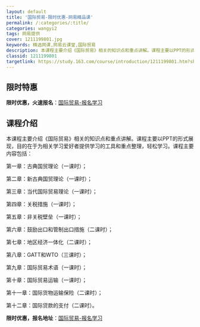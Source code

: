 ```yaml
---
layout: default
title: '国际贸易-限时优惠-网易精品课'
permalink: /:categories/:title/
categories: wangyi2
tags: 网易提供
cover: 1211199801.jpg
keywords: 精选网课,网易云课堂,国际贸易
description: 本课程主要介绍《国际贸易》相关的知识点和重点讲解。课程主要以PPT的形式展现，目的在于为相关学习爱好者提供学习的工具和重
classid: 1211199801
targetlink: https://study.163.com/course/introduction/1211199801.htm?share=1&shareId=1025206652&utm_campaign=share&utm_medium=iphoneShare&utm_source=&utm_u=1025206652
---
```


## 限时特惠

**限时优惠，火速报名**：[国际贸易-报名学习](https://study.163.com/course/introduction/1211199801.htm?share=1&shareId=1025206652&utm_campaign=share&utm_medium=iphoneShare&utm_source=&utm_u=1025206652)

## 课程介绍

本课程主要介绍《国际贸易》相关的知识点和重点讲解。课程主要以PPT的形式展现，目的在于为相关学习爱好者提供学习的工具和重点整理，轻松学习。课程主要内容包括：

第一章：古典国贸理论（一课时）；

第二章：新古典国贸理论（一课时）；

第三章：当代国际贸易理论（一课时）；

第四章：关税措施（一课时）；

第五章：非关税壁垒（一课时）；

第六章：鼓励出口和管制出口措施（二课时）；

第七章：地区经济一体化（二课时）；

第八章：GATT和WTO（三课时）；

第九章：国际贸易术语（一课时）；

第十章：国际贸易运输（一课时）；

第十一章：国际货物运输保险（二课时）；

第十二章：国际贷款的支付（二课时）。

**限时优惠，报名地址**：[国际贸易-报名学习](https://study.163.com/course/introduction/1211199801.htm?share=1&shareId=1025206652&utm_campaign=share&utm_medium=iphoneShare&utm_source=&utm_u=1025206652)

